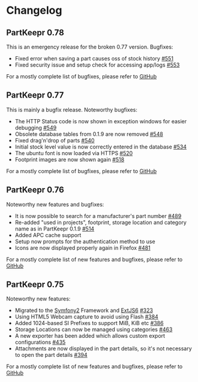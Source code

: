 # Changelog

## PartKeepr 0.78

This is an emergency release for the broken 0.77 version. Bugfixes:

* Fixed error when saving a part causes oss of stock history [#551](https://github.com/partkeepr/PartKeepr/issues/551)
* Fixed security issue and setup check for accessing app/logs [#553](https://github.com/partkeepr/PartKeepr/issues/553)

For a mostly complete list of bugfixes, please refer to [GitHub](https://github.com/partkeepr/PartKeepr/issues?q=milestone%3A0.78+is%3Aclosed)

## PartKeepr 0.77

This is mainly a bugfix release. Noteworthy bugfixes:

* The HTTP Status code is now shown in exception windows for easier debugging [#549](https://github.com/partkeepr/PartKeepr/issues/549)
* Obsolete database tables from 0.1.9 are now removed [#548](https://github.com/partkeepr/PartKeepr/issues/548)
* Fixed drag'n'drop of parts [#540](https://github.com/partkeepr/PartKeepr/issues/540)
* Initial stock level value is now correctly entered in the database [#534](https://github.com/partkeepr/PartKeepr/issues/534)
* The ubuntu font is now loaded via HTTPS [#520](https://github.com/partkeepr/PartKeepr/issues/520)
* Footprint images are now shown again  [#518](https://github.com/partkeepr/PartKeepr/issues/518)

For a mostly complete list of bugfixes, please refer to [GitHub](https://github.com/partkeepr/PartKeepr/issues?q=milestone%3A0.77+is%3Aclosed)

## PartKeepr 0.76

Noteworthy new features and bugfixes:

* It is now possible to search for a manufacturer's part number [#489](https://github.com/partkeepr/PartKeepr/issues/489)
* Re-added "used in projects", footprint, storage location and category name as in PartKeepr 0.1.9 [#514](https://github.com/partkeepr/PartKeepr/issues/514)
* Added APC cache support
* Setup now prompts for the authentication method to use
* Icons are now displayed properly again in Firefox [#481](https://github.com/partkeepr/PartKeepr/issues/481)

For a mostly complete list of new features and bugfixes, please refer to  [GitHub](https://github.com/partkeepr/PartKeepr/issues?q=milestone%3A0.76+is%3Aclosed)

## PartKeepr 0.75

Noteworthy new features:

* Migrated to the [Symfony2](http://symfony.com/) Framework and [ExtJS6](https://www.sencha.com/products/extjs/) [#323](https://github.com/partkeepr/PartKeepr/issues/323)
* Using HTML5 Webcam capture to avoid using Flash [#384](https://github.com/partkeepr/PartKeepr/issues/384)
* Added 1024-based SI Prefixes to support MiB, KiB etc [#386](https://github.com/partkeepr/PartKeepr/issues/386)
* Storage Locations can now be managed using categories [#463](https://github.com/partkeepr/PartKeepr/issues/463)
* A new exporter has been added which allows custom export configurations [#435](https://github.com/partkeepr/PartKeepr/issues/435)
* Attachments are now displayed in the part details, so it's not necessary to open the part details [#394](https://github.com/partkeepr/PartKeepr/issues/394)

For a mostly complete list of new features and bugfixes, please refer to  [GitHub](https://github.com/partkeepr/PartKeepr/issues?q=milestone%3A0.75+is%3Aclosed)
